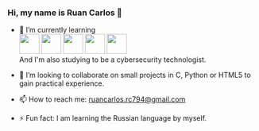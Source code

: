 ### Hi, my name is Ruan Carlos 👋

- 🌱 I’m currently learning <br>
  <img src="https://cdn.jsdelivr.net/gh/devicons/devicon/icons/c/c-original.svg" width="40" height="40"/>
  <img src="https://cdn.jsdelivr.net/gh/devicons/devicon/icons/python/python-original-wordmark.svg" width="40" height="40"/>
  <img src="https://cdn.jsdelivr.net/gh/devicons/devicon/icons/html5/html5-original-wordmark.svg" width="40" height="40"/>
  <img src="https://cdn.jsdelivr.net/gh/devicons/devicon/icons/css3/css3-original-wordmark.svg" width="40" height="40"/>
  <img src="https://cdn.jsdelivr.net/gh/devicons/devicon/icons/linux/linux-original.svg" width="40" height="40"/>         
And I'm also studying to be a cybersecurity technologist.
          
- 👯 I’m looking to collaborate on small projects in C, Python or HTML5 to gain practical experience.
- 📫 How to reach me: ruancarlos.rc794@gmail.com
- ⚡ Fun fact: I am learning the Russian language by myself.

